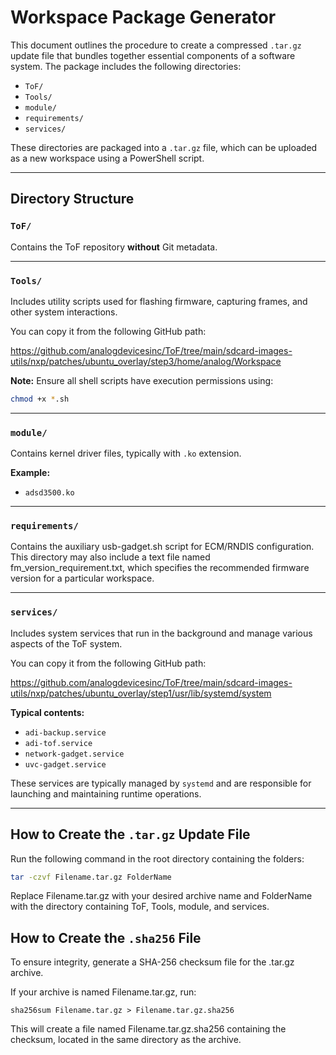 # Workspace Package Generator

This document outlines the procedure to create a compressed `.tar.gz` update file that bundles together essential components of a software system. The package includes the following directories:

- `ToF/`
- `Tools/`
- `module/`
- `requirements/`
- `services/`

These directories are packaged into a `.tar.gz` file, which can be uploaded as a new workspace using a PowerShell script.

---

## Directory Structure

### `ToF/`
Contains the ToF repository **without** Git metadata.

---

### `Tools/`
Includes utility scripts used for flashing firmware, capturing frames, and other system interactions.

You can copy it from the following GitHub path:

https://github.com/analogdevicesinc/ToF/tree/main/sdcard-images-utils/nxp/patches/ubuntu_overlay/step3/home/analog/Workspace

**Note:** Ensure all shell scripts have execution permissions using:
 ```bash
 chmod +x *.sh
 ```
---

### `module/`
Contains kernel driver files, typically with `.ko` extension.

**Example:**
- `adsd3500.ko`

---

### `requirements/`
Contains the auxiliary usb-gadget.sh script for ECM/RNDIS configuration. This directory may also include a text file named fm_version_requirement.txt, which specifies the recommended firmware version for a particular workspace.

---

### `services/`
Includes system services that run in the background and manage various aspects of the ToF system.

You can copy it from the following GitHub path:

https://github.com/analogdevicesinc/ToF/tree/main/sdcard-images-utils/nxp/patches/ubuntu_overlay/step1/usr/lib/systemd/system


**Typical contents:**
- `adi-backup.service`
- `adi-tof.service`
- `network-gadget.service`
- `uvc-gadget.service`

These services are typically managed by `systemd` and are responsible for launching and maintaining runtime operations.

---

## How to Create the `.tar.gz` Update File

Run the following command in the root directory containing the folders:

```bash
tar -czvf Filename.tar.gz FolderName
```
Replace Filename.tar.gz with your desired archive name and FolderName with the directory containing ToF, Tools, module, and services.

## How to Create the `.sha256` File

To ensure integrity, generate a SHA-256 checksum file for the .tar.gz archive.

If your archive is named Filename.tar.gz, run:

```
sha256sum Filename.tar.gz > Filename.tar.gz.sha256
```
This will create a file named Filename.tar.gz.sha256 containing the checksum, located in the same directory as the archive.
